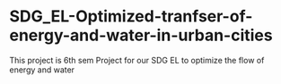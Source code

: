 # SDG_EL-Optimized-tranfser-of-energy-and-water-in-urban-cities
This project is 6th sem Project for our SDG EL to optimize the flow of energy and water 
